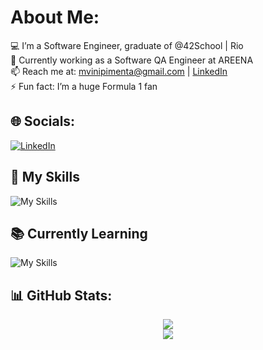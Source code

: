 # About Me:
💻 I’m a Software Engineer, graduate of @42School | Rio  
🔭 Currently working as a Software QA Engineer at AREENA  
📫 Reach me at: mvinipimenta@gmail.com | [LinkedIn](https://linkedin.com/in/viniiipimenta)  
⚡ Fun fact: I’m a huge Formula 1 fan  

## 🌐 Socials:
[![LinkedIn](https://skillicons.dev/icons?i=linkedin)](https://linkedin.com/in/viniiipimenta) 

## 🚀 My Skills
![My Skills](https://skillicons.dev/icons?i=c,cpp,bash,linux,git)

## 📚 Currently Learning
![My Skills](https://skillicons.dev/icons?i=aws,docker,go)

## 📊 GitHub Stats:
<p align="center">
  <img src="https://github-readme-streak-stats.herokuapp.com/?user=viniiipimenta&theme=calm&hide_border=false" /><br/>
  <img src="https://github-readme-stats.vercel.app/api/top-langs/?username=viniiipimenta&theme=calm&hide_border=false&include_all_commits=true&count_private=true&layout=compact" />
</p>
